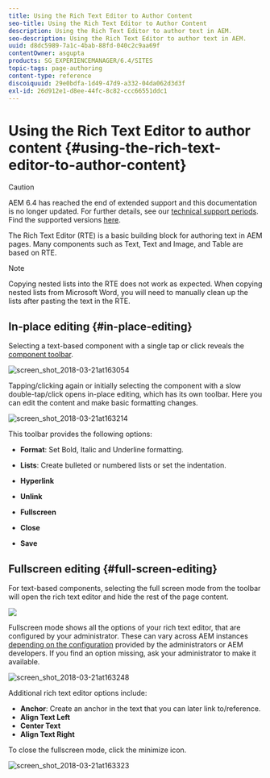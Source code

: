 ```yaml
---
title: Using the Rich Text Editor to Author Content
seo-title: Using the Rich Text Editor to Author Content
description: Using the Rich Text Editor to author text in AEM.
seo-description: Using the Rich Text Editor to author text in AEM.
uuid: d8dc5989-7a1c-4bab-88fd-040c2c9aa69f
contentOwner: asgupta
products: SG_EXPERIENCEMANAGER/6.4/SITES
topic-tags: page-authoring
content-type: reference
discoiquuid: 29e0bdfa-1d49-47d9-a332-04da062d3d3f
exl-id: 26d912e1-d8ee-44fc-8c82-ccc66551ddc1
---
```

# Using the Rich Text Editor to author content {#using-the-rich-text-editor-to-author-content}

>[!CAUTION]
>
>AEM 6.4 has reached the end of extended support and this documentation is no longer updated. For further details, see our [technical support periods](https://helpx.adobe.com/support/programs/eol-matrix.html). Find the supported versions [here](https://experienceleague.adobe.com/docs/).

The Rich Text Editor (RTE) is a basic building block for authoring text in AEM pages. Many components such as Text, Text and Image, and Table are based on RTE.

>[!NOTE]
>
>Copying nested lists into the RTE does not work as expected. When copying nested lists from Microsoft Word, you will need to manually clean up the lists after pasting the text in the RTE.

## In-place editing {#in-place-editing}

Selecting a text-based component with a single tap or click reveals the [component toolbar](../sites-authoring/editing-content.md#edit-configure-copy-cut-delete-paste).

![screen_shot_2018-03-21at163054](assets/screen_shot_2018-03-21at163054.png)

Tapping/clicking again or initially selecting the component with a slow double-tap/click opens in-place editing, which has its own toolbar. Here you can edit the content and make basic formatting changes.

![screen_shot_2018-03-21at163214](assets/screen_shot_2018-03-21at163214.png)

This toolbar provides the following options:

* **Format**: Set Bold, Italic and Underline formatting.

* **Lists**: Create bulleted or numbered lists or set the indentation.

* **Hyperlink**

* **Unlink**

* **Fullscreen**

* **Close**

* **Save**

## Fullscreen editing {#full-screen-editing}

For text-based components, selecting the full screen mode from the toolbar will open the rich text editor and hide the rest of the page content.

![](do-not-localize/screen_shot_2018-03-21at163236.png)

Fullscreen mode shows all the options of your rich text editor, that are configured by your administrator. These can vary across AEM instances [depending on the configuration](../sites-administering/rich-text-editor.md) provided by the administrators or AEM developers. If you find an option missing, ask your administrator to make it available.

![screen_shot_2018-03-21at163248](assets/screen_shot_2018-03-21at163248.png)

Additional rich text editor options include:

* **Anchor**: Create an anchor in the text that you can later link to/reference.
* **Align Text Left**
* **Center Text**
* **Align Text Right**

To close the fullscreen mode, click the minimize icon.

![screen_shot_2018-03-21at163323](assets/screen_shot_2018-03-21at163323.png)
